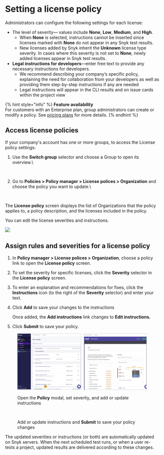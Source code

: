 # Setting a license policy

Administrators can configure the following settings for each license:

* The level of severity— values include **None**, **Low**, **Medium**, and **High**.
  * When **None** is selected, instructions cannot be inserted since licenses marked with **None** do not appear in any Snyk test results.
  * New licenses added by Snyk inherit the **Unknown** license type severity. In cases where this severity is not set to **None**, newly added licenses appear in Snyk test results.
* **Legal instructions for developers**—enter free text to provide any necessary instructions for developers.
  * We recommend describing your company’s specific policy, explaining the need for collaboration from your developers as well as providing them step-by-step instructions if any are needed
  * Legal instructions will appear in the CLI results and on issue cards within the project view

{% hint style="info" %}
**Feature availability**\
For customers with an Enterprise plan, group administrators can create or modify a policy. See [pricing plans](https://snyk.io/plans/) for more details.
{% endhint %}

## Access license policies

If your company's account has one or more groups, to access the License policy settings:

1.  Use the **Switch group** selector and choose a Group to open its overview.\


    <figure><img src="../../../.gitbook/assets/license_choose-group_19oct2022.png" alt=""><figcaption></figcaption></figure>
2.  Go to **Policies > Policy manager > License polices > Organization** and choose the policy you want to update.\\

    <figure><img src="../../../.gitbook/assets/policy_license_18oct2022.png" alt=""><figcaption></figcaption></figure>

The **License policy** screen displays the list of Organizations that the policy applies to, a policy description, and the licenses included in the policy.

You can edit the license severities and instructions.

![](../../../.gitbook/assets/choose-org\_customize\_19oct2022.png)

## Assign rules and severities for a license policy

1. In **Policy manager > License polices > Organization**, choose a policy link to open the **License policy** screen.
2. To set the severity for specific licenses, click the **Severity** selector in the **License policy** screen.
3. To enter an explanation and recommendations for fixes, click the **Instructions** icon (to the right of the **Severity** selector) and enter your text.
4.  Click **Add** to save your changes to the instructions

    Once added, the **Add instructions** link changes to **Edit instructions.**
5. Click **Submit** to save your policy.

<figure><img src="../../../.gitbook/assets/policy-severity-instructions-x_06oct2022 (1).png" alt=""><figcaption><p>Open the <strong>Policy</strong> modal, set severity, and add or update instructions</p></figcaption></figure>

<figure><img src="../../../.gitbook/assets/policy-severity-instructions-2_06oct2022.png" alt=""><figcaption><p>Add or update instructions and <strong>Submit</strong> to save your policy changes</p></figcaption></figure>

The updated severities or instructions (or both) are automatically updated on Snyk servers. When the next scheduled test runs, or when a user re-tests a project, updated results are delivered according to these changes.
